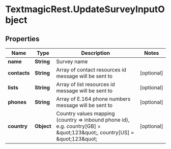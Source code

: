 # TextmagicRest.UpdateSurveyInputObject

## Properties
Name | Type | Description | Notes
------------ | ------------- | ------------- | -------------
**name** | **String** | Survey name | 
**contacts** | **String** | Array of contact resources id message will be sent to | [optional] 
**lists** | **String** | Array of list resources id message will be sent to | [optional] 
**phones** | **String** | Array of E.164 phone numbers message will be sent to | [optional] 
**country** | **Object** | Country values mapping (country &#x3D;&gt; inbound phone id), e.g. country[GB] &#x3D; \&quot;123\&quot;, country[US] &#x3D; \&quot;123\&quot; | [optional] 


